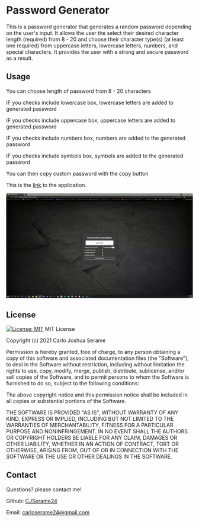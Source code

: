 # Password Generator
This is a password generator that generates a random password depending on the user's input. It allows the user the select their desired character length (required) from 8 - 20 and choose their character type(s) (at least one required) from uppercase letters, lowercase letters, numbers, and special characters. It provides the user with a strong and secure password as a result.


## Usage
You can choose length of password from 8 - 20 characters

IF you checks include lowercase box, lowercase letters are added to generated password

IF you checks include uppercase box, uppercase letters are added to generated password

IF you checks include numbers box, numbers are added to the generated password

IF you checks include symbols box, symbols are added to the generated password

You can then copy custom password with the copy button

This is the [link](file:///Users/carlojoshuaserame/passgenerator/index.html) to the application.


![](assets/PasswordGen.gif)


## License
[![License: MIT](https://img.shields.io/badge/License-MIT-yellow.svg)](https://opensource.org/licenses/MIT)
MIT License

Copyright (c) 2021 Carlo Joshua Serame

Permission is hereby granted, free of charge, to any person obtaining a copy
of this software and associated documentation files (the "Software"), to deal
in the Software without restriction, including without limitation the rights
to use, copy, modify, merge, publish, distribute, sublicense, and/or sell
copies of the Software, and to permit persons to whom the Software is
furnished to do so, subject to the following conditions:

The above copyright notice and this permission notice shall be included in all
copies or substantial portions of the Software.

THE SOFTWARE IS PROVIDED "AS IS", WITHOUT WARRANTY OF ANY KIND, EXPRESS OR
IMPLIED, INCLUDING BUT NOT LIMITED TO THE WARRANTIES OF MERCHANTABILITY,
FITNESS FOR A PARTICULAR PURPOSE AND NONINFRINGEMENT. IN NO EVENT SHALL THE
AUTHORS OR COPYRIGHT HOLDERS BE LIABLE FOR ANY CLAIM, DAMAGES OR OTHER
LIABILITY, WHETHER IN AN ACTION OF CONTRACT, TORT OR OTHERWISE, ARISING FROM,
OUT OF OR IN CONNECTION WITH THE SOFTWARE OR THE USE OR OTHER DEALINGS IN THE
SOFTWARE.


## Contact
Questions? please contact me!

Github: [CJSerame24](https://github.com/CJSerame24)

Email: [carloserame24@gmail.com](carloserame24@gmail.com)


